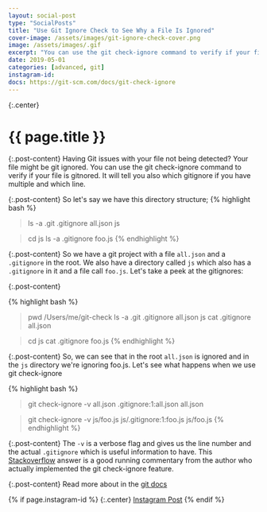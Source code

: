 ```yaml
---
layout: social-post
type: "SocialPosts"
title: "Use Git Ignore Check to See Why a File Is Ignored"
cover-image: /assets/images/git-ignore-check-cover.png
image: /assets/images/.gif
excerpt: "You can use the git check-ignore command to verify if your file is gitnored."
date: 2019-05-01
categories: [advanced, git]
instagram-id: 
docs: https://git-scm.com/docs/git-check-ignore
---
```

{:.center}
# {{ page.title }}

{:.post-content}
Having Git issues with your file not being detected? Your file might be git ignored. You can use the git check-ignore command to verify if your file is gitnored. It will tell you also which gitignore if you have multiple and which line. 

{:.post-content}
So let's say we have this directory structure;
{% highlight bash %}
> ls -a 
.git
.gitignore
all.json
js

> cd js
> ls -a
.gitignore
foo.js
{% endhighlight %}

{:.post-content}
So we have a git project with a file `all.json` and a `.gitignore` in the root. We
also have a directory called `js` which also has a `.gitignore` in it and a file
call `foo.js`. Let's take a peek at the gitignores:

{:.post-content}

{% highlight bash %}
> pwd
/Users/me/git-check
> ls -a
.git
.gitignore
all.json
js
> cat .gitignore
all.json

> cd js
> cat .gitignore
foo.js
{% endhighlight %}

{:.post-content}
So, we can see that in the root `all.json` is ignored and in the `js` directory
we're ignoring foo.js. Let's see what happens when we use git check-ignore

{% highlight bash %}
> git check-ignore -v all.json
.gitignore:1:all.json	all.json

> git check-ignore -v js/foo.js
js/.gitignore:1:foo.js	js/foo.js
{% endhighlight %}

{:.post-content}
The `-v` is a verbose flag and gives us the line number and the actual `.gitignore`
which is useful information to have. This <a href="https://stackoverflow.com/questions/12144633/explain-which-gitignore-rule-is-ignoring-my-file" target="_blank">Stackoverflow</a>
answer is a good running commentary from the author who actually implemented the
git check-ignore feature.

{:.post-content}
Read more about in the <a href="{{page.docs}}" target="_blank">git docs</a>

{% if page.instagram-id %}
{:.center}
<a class="insta-link" href="https://www.instagram.com/p/{{page.instagram-id}}" target="_blank">Instagram Post</a>
{% endif %}

